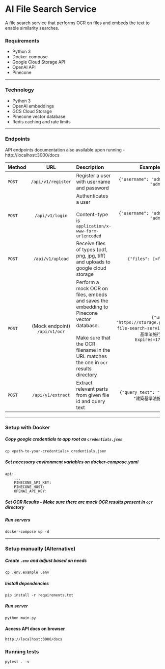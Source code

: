 # AI File Search Service
A file search service that performs OCR on files and embeds the text to enable similarity searches.

### Requirements
- Python 3
- Docker-compose
- Google Cloud Storage API
- OpenAI API
- Pinecone
---
### Technology
- Python 3
- OpenAI embeddings
- GCS Cloud Storage
- Pinecone vector database
- Redis caching and rate limits
---
### Endpoints
API endpoints documentation also available upon running - http://localhost:3000/docs

| Method |                      URL                      | Description                                                                                                                                                                             |                                                Example payload                                                 |
|--------|:---------------------------------------------:|:----------------------------------------------------------------------------------------------------------------------------------------------------------------------------------------|:--------------------------------------------------------------------------------------------------------------:| 
| `POST` |              `/api/v1/register`               | Register a user with username and password                                                                                                                                              |                                  `{"username": "admin", "password": "admin"}`                                  | 
| `POST` |                `/api/v1/login`                | Authenticates a user <br/><br/> Content-type is `application/x-www-form-urlencoded`                                                                                                     |                                  `{"username": "admin", "password": "admin"}`                                  | 
| `POST` |               `/api/v1/upload`                | Receive files of types (pdf, png, jpg, tiff) and uploads to google cloud storage                                                                                                        |                                          `{"files": [<file object>]}`                                          | 
| `POST` | (Mock endpoint) <br>            `/api/v1/ocr` | Perform a mock OCR on files, embeds and saves the embedding to Pinecone vector database. <br><br> Make sure that the OCR filename in the URL matches the one in `ocr` results directory | `{"url": "https://storage.googleapis.com/ai-file-search-service_new-bucket/建築基準法施行令.json?Expires=1728795108"}` | 
| `POST` |               `/api/v1/extract`               | Extract relevant parts from given file id and query text                                                                                                                                |                               `{"query_text": "建物", "file_id": "建築基準法施行令.json"}`                               | 
---
### Setup with Docker
##### Copy google credentials to app root as `credentials.json`
```
cp <path-to-your-credentials> credentials.json
```

##### Set necessary environment variables on docker-compose.yaml
```
api:
    ...
    PINECONE_API_KEY:
    PINECONE_HOST:
    OPENAI_API_KEY: 
```
##### Set OCR Results - Make sure there are mock OCR results present in `ocr` directory
##### Run servers
```
docker-compose up -d
```
---
### Setup manually (Alternative)
##### Create `.env` and adjust based on needs
```
cp .env.example .env
```
##### Install dependencies
```
pip install -r requirements.txt
```
##### Run server
```
python main.py
```
#### Access API docs on browser
```
http://localhost:3000/docs
```

### Running tests
```
pytest . -v
```